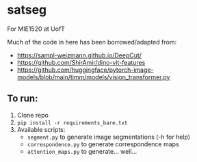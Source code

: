 # satseg
For MIE1520 at UofT

Much of the code in here has been borrowed/adapted from:
- https://sampl-weizmann.github.io/DeepCut/
- https://github.com/ShirAmir/dino-vit-features
- https://github.com/huggingface/pytorch-image-models/blob/main/timm/models/vision_transformer.py 


## To run:
1. Clone repo
2. `pip install -r requirements_bare.txt`
3. Available scripts:
    - `segment.py` to generate image segmentations (-h for help)
    - `correspondence.py` to generate correspondence maps
    - `attention_maps.py` to generate... well... 

